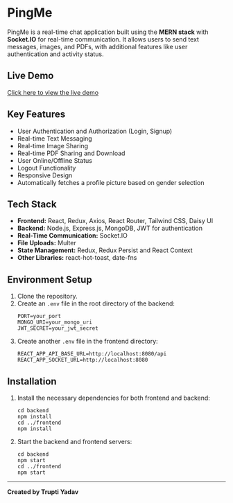 # PingMe

PingMe is a real-time chat application built using the **MERN stack** with **Socket.IO** for real-time communication. It allows users to send text messages, images, and PDFs, with additional features like user authentication and activity status.

## Live Demo

[Click here to view the live demo](https://pingme-rkv6.onrender.com/)

## Key Features

- User Authentication and Authorization (Login, Signup)
- Real-time Text Messaging
- Real-time Image Sharing
- Real-time PDF Sharing and Download
- User Online/Offline Status
- Logout Functionality
- Responsive Design
- Automatically fetches a profile picture based on gender selection

## Tech Stack

- **Frontend:** React, Redux, Axios, React Router, Tailwind CSS, Daisy UI
- **Backend:** Node.js, Express.js, MongoDB, JWT for authentication
- **Real-Time Communication:** Socket.IO
- **File Uploads:** Multer
- **State Management:** Redux, Redux Persist and React Context
- **Other Libraries:** react-hot-toast, date-fns

## Environment Setup

1. Clone the repository.
2. Create an `.env` file in the root directory of the backend:
   ```
   PORT=your_port
   MONGO_URI=your_mongo_uri
   JWT_SECRET=your_jwt_secret
   ```
3. Create another `.env` file in the frontend directory:
   ```
   REACT_APP_API_BASE_URL=http://localhost:8080/api
   REACT_APP_SOCKET_URL=http://localhost:8080
   ```

## Installation

1. Install the necessary dependencies for both frontend and backend:

   ```
   cd backend
   npm install
   cd ../frontend
   npm install
   ```

2. Start the backend and frontend servers:
   ```
   cd backend
   npm start
   cd ../frontend
   npm start
   ```

---

**Created by Trupti Yadav**
